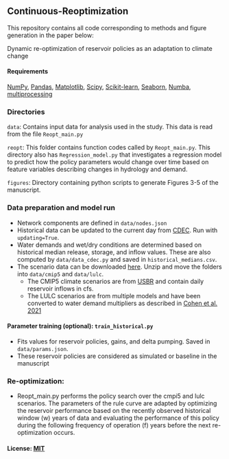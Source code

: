 ## Continuous-Reoptimization
This repository contains all code corresponding to methods and figure generation in the paper below:

Dynamic re-optimization of reservoir policies as an adaptation to climate change

#### Requirements
[NumPy](https://numpy.org/), [Pandas](https://pandas.pydata.org/), [Matplotlib](https://matplotlib.org/), [Scipy](https://scipy.org/), [Scikit-learn](https://scikit-learn.org/stable/), [Seaborn](https://seaborn.pydata.org/), [Numba](https://numba.pydata.org/),  [multiprocessing](https://docs.python.org/3/library/multiprocessing.html)

### Directories

``data``: Contains input data for analysis used in the study. This data is read from the file ``Reopt_main.py``

``reopt``: This folder contains function codes called by ``Reopt_main.py``. This directory also has ``Regression_model.py`` that investigates a regression model to predict how the policy parameters would change over time based on feature variables describing changes in hydrology and demand.

``figures``: Directory containing python scripts to generate Figures 3-5 of the manuscript.

### Data preparation and model run
* Network components are defined in `data/nodes.json`
* Historical data can be updated to the current day from [CDEC](https://cdec.water.ca.gov/). Run with `updating=True`.
* Water demands and wet/dry conditions are determined based on historical median release, storage, and inflow values. These are also computed by `data/data_cdec.py` and saved in `historical_medians.csv`. 
* The scenario data can be downloaded [here](https://www.dropbox.com/s/gmgujninm02l0e8/scenario_data.zip?dl=1). Unzip and move the folders into `data/cmip5` and `data/lulc`. 
  - The CMIP5 climate scenarios are from [USBR](https://gdo-dcp.ucllnl.org/downscaled_cmip_projections/dcpInterface.html#About) and contain daily reservoir inflows in cfs. 
  - The LULC scenarios are from multiple models and have been converted to water demand multipliers as described in [Cohen et al. 2021](https://agupubs.onlinelibrary.wiley.com/doi/abs/10.1029/2021WR030433)

#### Parameter training (optional): `train_historical.py`
* Fits values for reservoir policies, gains, and delta pumping. Saved in `data/params.json`.
* These reservoir policies are considered as simulated or baseline in the manuscript

### Re-optimization: 
* Reopt_main.py performs the policy search over the cmpi5 and lulc scenarios. The parameters of the rule curve are adapted by optimizing the reservoir performance based on the recently observed historical window (w) years of data and evaluating the performance of this policy during the following frequency of operation (f) years before the next re-optimization occurs.

#### License: [MIT](LICENSE.md)
